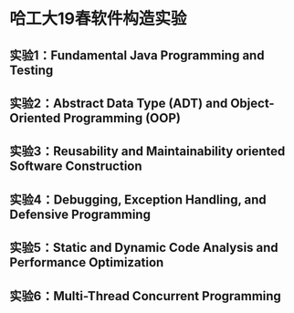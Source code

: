 # 哈工大19春软件构造实验
## 实验1：Fundamental Java Programming and Testing
## 实验2：Abstract Data Type (ADT) and Object-Oriented Programming (OOP)
## 实验3：Reusability and Maintainability oriented Software Construction
## 实验4：Debugging, Exception Handling, and Defensive Programming
## 实验5：Static and Dynamic Code Analysis and Performance Optimization
## 实验6：Multi-Thread Concurrent Programming